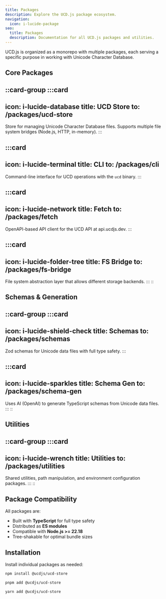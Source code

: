 ```yaml
---
title: Packages
description: Explore the UCD.js package ecosystem.
navigation:
  icon: i-lucide-package
seo:
  title: Packages
  description: Documentation for all UCD.js packages and utilities.
---
```


UCD.js is organized as a monorepo with multiple packages, each serving a specific purpose in working with Unicode Character Database.

## Core Packages

::card-group
  :::card
  ---
  icon: i-lucide-database
  title: UCD Store
  to: /packages/ucd-store
  ---
  Store for managing Unicode Character Database files. Supports multiple file system bridges (Node.js, HTTP, in-memory).
  :::

  :::card
  ---
  icon: i-lucide-terminal
  title: CLI
  to: /packages/cli
  ---
  Command-line interface for UCD operations with the `ucd` binary.
  :::

  :::card
  ---
  icon: i-lucide-network
  title: Fetch
  to: /packages/fetch
  ---
  OpenAPI-based API client for the UCD API at api.ucdjs.dev.
  :::

  :::card
  ---
  icon: i-lucide-folder-tree
  title: FS Bridge
  to: /packages/fs-bridge
  ---
  File system abstraction layer that allows different storage backends.
  :::
::

## Schemas & Generation

::card-group
  :::card
  ---
  icon: i-lucide-shield-check
  title: Schemas
  to: /packages/schemas
  ---
  Zod schemas for Unicode data files with full type safety.
  :::

  :::card
  ---
  icon: i-lucide-sparkles
  title: Schema Gen
  to: /packages/schema-gen
  ---
  Uses AI (OpenAI) to generate TypeScript schemas from Unicode data files.
  :::
::

## Utilities

::card-group
  :::card
  ---
  icon: i-lucide-wrench
  title: Utilities
  to: /packages/utilities
  ---
  Shared utilities, path manipulation, and environment configuration packages.
  :::
::

## Package Compatibility

All packages are:
- Built with **TypeScript** for full type safety
- Distributed as **ES modules**
- Compatible with **Node.js >= 22.18**
- Tree-shakable for optimal bundle sizes

## Installation

Install individual packages as needed:

```bash [npm]
npm install @ucdjs/ucd-store
```

```bash [pnpm]
pnpm add @ucdjs/ucd-store
```

```bash [yarn]
yarn add @ucdjs/ucd-store
```
